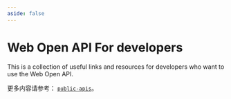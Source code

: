 ```yaml
---
aside: false
---
```


# Web Open API For developers

This is a collection of useful links and resources for developers who want to use the Web Open API.

更多内容请参考： [`public-apis`](https://github.com/public-apis/public-apis)。

<giscus-comment class="comment" />